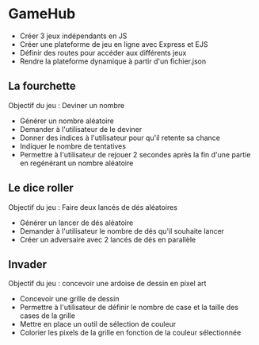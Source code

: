# GameHub

- Créer 3 jeux indépendants en JS
- Créer une plateforme de jeu en ligne avec Express et EJS
- Définir des routes pour accéder aux différents jeux
- Rendre la plateforme dynamique à partir d'un fichier.json

## La fourchette

Objectif du jeu : Deviner un nombre

- Générer un nombre aléatoire
- Demander à l'utilisateur de le deviner
- Donner des indices à l'utilisateur pour qu'il retente sa chance
- Indiquer le nombre de tentatives
- Permettre à l'utilisateur de rejouer 2 secondes après la fin d'une partie en regénérant un nombre aléatoire

## Le dice roller

Objectif du jeu : Faire deux lancés de dés aléatoires

- Générer un lancer de dés aléatoire
- Demander à l'utilisateur le nombre de dés qu'il souhaite lancer
- Créer un adversaire avec 2 lancés de dés en parallèle

## Invader

Objectif du jeu : concevoir une ardoise de dessin en pixel art

- Concevoir une grille de dessin
- Permettre à l'utilisateur de définir le nombre de case et la taille des cases de la grille
- Mettre en place un outil de sélection de couleur
- Colorier les pixels de la grille en fonction de la couleur sélectionnée
